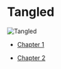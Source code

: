 # Tangled

![Tangled](https://ohmy.disney.com/wp-content/uploads/2013/07/Tangled-Header.jpg)

* [Chapter 1](Chapter01.md)

* [Chapter 2](Chapter02.md)
    
